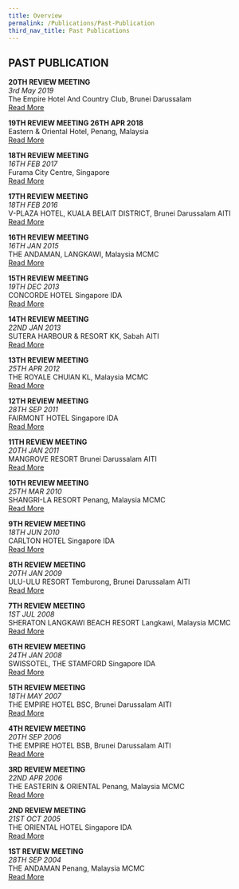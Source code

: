 ```yaml
---
title: Overview
permalink: /Publications/Past-Publication
third_nav_title: Past Publications
---
```


## **PAST PUBLICATION**

**20TH REVIEW MEETING**<br>
*3rd May 2019*<br>
The Empire Hotel And Country Club, Brunei Darussalam<br>
[Read More](/Publications/Past-Publication/20TH-Facsmab-Review-Meeting-3rd-May-2019)

**19TH REVIEW MEETING 26TH APR 2018**<br>
Eastern & Oriental Hotel, Penang, Malaysia<br>
[Read More](/Publications/Past-Publication/19TH-Facsmab-Review-Meeting-26th-Apr-2018)

**18TH REVIEW MEETING**<br>
*16TH FEB 2017*<br>
Furama City Centre, Singapore<br>
[Read More](/Publications/Past-Publication/18TH-Facsmab-Review-Meeting-16th-Feb-2017)

**17TH REVIEW MEETING**<br>
*18TH FEB 2016*<br>
V-PLAZA HOTEL, KUALA BELAIT DISTRICT, Brunei Darussalam AITI<br>
[Read More](/Publications/Past-Publication/17th-Facsmab-Review-Meeting-18th-Feb-2016)

**16TH REVIEW MEETING**<br>
*16TH JAN 2015*<br>
THE ANDAMAN, LANGKAWI, Malaysia MCMC<br>
[Read More](/Publications/Past-Publication/16TH-FACSMAB-Review-Meeting-16TH-JAN-2015)

**15TH REVIEW MEETING**<br>
*19TH DEC 2013*<br>
CONCORDE HOTEL Singapore IDA<br>
[Read More](/Publications/Past-Publication/15TH-REVIEW-MEETING-19TH-DEC-2013)

**14TH REVIEW MEETING**<br>
*22ND JAN 2013*<br>
SUTERA HARBOUR &amp; RESORT KK, Sabah AITI<br>
[Read More](/Publications/Past-Publication/14TH-REVIEW-MEETING-22ND-JAN-2013)

**13TH REVIEW MEETING**<br>
*25TH APR 2012*<br>
THE ROYALE CHUlAN KL, Malaysia MCMC<br>
[Read More](/Publications/Past-Publication/13TH-REVIEW-MEETING-25TH-APR-2012)

**12TH REVIEW MEETING**<br>
*28TH SEP 2011*<br>
FAIRMONT HOTEL Singapore IDA<br>
[Read More](/Publications/Past-Publication/12TH-REVIEW-MEETING-28TH-SEP-2011)

**11TH REVIEW MEETING**<br>
*20TH JAN 2011*<br>
MANGROVE RESORT Brunei Darussalam AITI<br>
[Read More](/Publications/Past-Publication/11TH-REVIEW-MEETING-20TH-JAN-2011)

**10TH REVIEW MEETING**<br>
*25TH MAR 2010*<br>
SHANGRI-LA RESORT Penang, Malaysia MCMC<br>
[Read More](/Publications/Past-Publication/10TH-REVIEW-MEETING-25TH-MAR-2010)

**9TH REVIEW MEETING**<br>
*18TH JUN 2010*<br>
CARLTON HOTEL Singapore IDA<br>
[Read More](/Publications/Past-Publication/9TH-REVIEW-MEETING-18TH-JUN-2010)

**8TH REVIEW MEETING**<br>
*20TH JAN 2009*<br>
ULU-ULU RESORT Temburong, Brunei Darussalam AITI<br>
[Read More](/Publications/Past-Publication/8TH-REVIEW-MEETING-20TH-JAN-2009)

**7TH REVIEW MEETING**<br>
*1ST JUL 2008*<br>
SHERATON LANGKAWI BEACH RESORT Langkawi, Malaysia MCMC<br>
[Read More](/Publications/Past-Publication/7TH-REVIEW-MEETING-1ST-JUL-2008)

**6TH REVIEW MEETING**<br>
*24TH JAN 2008*<br>
SWISSOTEL, THE STAMFORD Singapore IDA<br>
[Read More](/Publications/Past-Publication/6TH-REVIEW-MEETING-24TH-JAN-2008)

**5TH REVIEW MEETING**<br>
*18TH MAY 2007*<br>
THE EMPIRE HOTEL BSC, Brunei Darussalam AITI<br>
[Read More](/Publications/Past-Publication/5TH-REVIEW-MEETING-18TH-MAY-2007)

**4TH REVIEW MEETING**<br>
*20TH SEP 2006*<br>
THE EMPIRE HOTEL BSB, Brunei Darussalam AITI<br>
[Read More](/Publications/Past-Publication/4TH-REVIEW-MEETING-20TH-SEP-2006)

**3RD REVIEW MEETING**<br>
*22ND APR 2006*<br>
THE EASTERIN &amp; ORIENTAL Penang, Malaysia MCMC<br>
[Read More](/Publications/Past-Publication/3RD-REVIEW-MEETING-22ND-APR-2006)

**2ND REVIEW MEETING**<br>
*21ST OCT 2005*<br>
THE ORIENTAL HOTEL Singapore IDA<br>
[Read More](/Publications/Past-Publication/2ND-REVIEW-MEETING-21ST-OCT-2005)

**1ST REVIEW MEETING**<br>
*28TH SEP 2004*<br>
THE ANDAMAN Penang, Malaysia MCMC<br>
[Read More](/Publications/Past-Publication/1ST-REVIEW-MEETING-28TH-SEP-2004)
